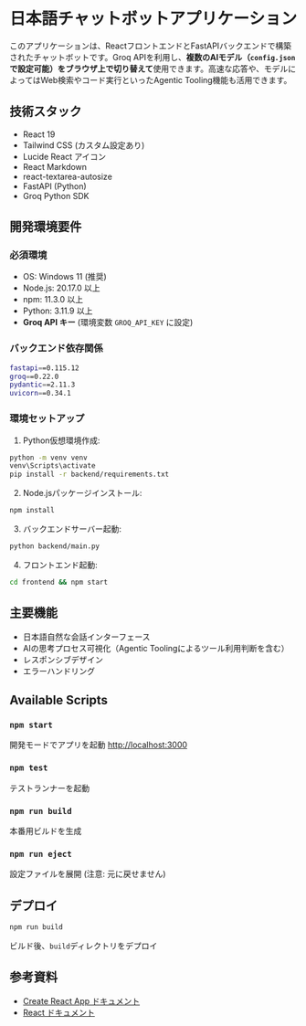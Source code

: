 # 日本語チャットボットアプリケーション

このアプリケーションは、ReactフロントエンドとFastAPIバックエンドで構築されたチャットボットです。Groq APIを利用し、**複数のAIモデル（`config.json` で設定可能）をブラウザ上で切り替えて**使用できます。高速な応答や、モデルによってはWeb検索やコード実行といったAgentic Tooling機能も活用できます。

## 技術スタック
- React 19
- Tailwind CSS (カスタム設定あり)
- Lucide React アイコン
- React Markdown
- react-textarea-autosize
- FastAPI (Python)
- Groq Python SDK

## 開発環境要件

### 必須環境
- OS: Windows 11 (推奨)
- Node.js: 20.17.0 以上
- npm: 11.3.0 以上
- Python: 3.11.9 以上
- **Groq API キー** (環境変数 `GROQ_API_KEY` に設定)

### バックエンド依存関係
```bash
fastapi==0.115.12
groq==0.22.0
pydantic==2.11.3
uvicorn==0.34.1
```

### 環境セットアップ
1. Python仮想環境作成:
```bash
python -m venv venv
venv\Scripts\activate
pip install -r backend/requirements.txt
```

2. Node.jsパッケージインストール:
```bash
npm install
```

3. バックエンドサーバー起動:
```bash
python backend/main.py
```

4. フロントエンド起動:
```bash
cd frontend && npm start
```

## 主要機能
- 日本語自然な会話インターフェース
- AIの思考プロセス可視化（Agentic Toolingによるツール利用判断を含む）
- レスポンシブデザイン
- エラーハンドリング

## Available Scripts
### `npm start`
開発モードでアプリを起動 [http://localhost:3000](http://localhost:3000)

### `npm test`
テストランナーを起動

### `npm run build`
本番用ビルドを生成

### `npm run eject`
設定ファイルを展開 (注意: 元に戻せません)

## デプロイ
```bash
npm run build
```
ビルド後、`build`ディレクトリをデプロイ

## 参考資料
- [Create React App ドキュメント](https://facebook.github.io/create-react-app/docs/getting-started)
- [React ドキュメント](https://reactjs.org/)
